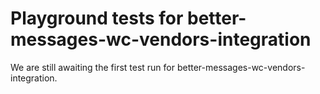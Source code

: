 # Playground tests for better-messages-wc-vendors-integration
We are still awaiting the first test run for better-messages-wc-vendors-integration.
